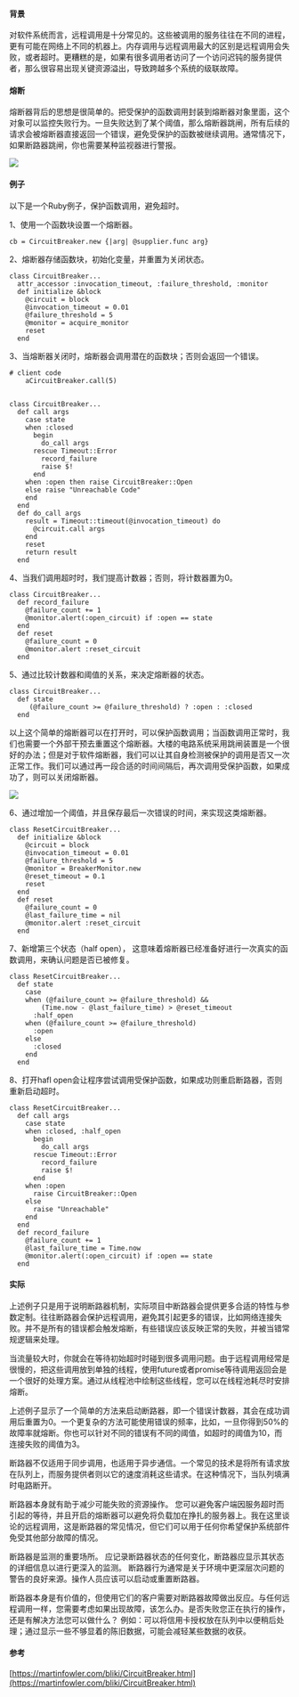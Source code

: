 #### 背景

对软件系统而言，远程调用是十分常见的。这些被调用的服务往往在不同的进程，更有可能在网络上不同的机器上。内存调用与远程调用最大的区别是远程调用会失败，或者超时。更糟糕的是，如果有很多调用者访问了一个访问迟钝的服务提供者，那么很容易出现关键资源溢出，导致跨越多个系统的级联故障。

#### 熔断

熔断器背后的思想是很简单的。把受保护的函数调用封装到熔断器对象里面，这个对象可以监控失败行为。一旦失败达到了某个阈值，那么熔断器跳闸，所有后续的请求会被熔断器直接返回一个错误，避免受保护的函数被继续调用。通常情况下，如果断路器跳闸，你也需要某种监视器进行警报。

![](https://martinfowler.com/bliki/images/circuitBreaker/sketch.png)

#### 例子

以下是一个Ruby例子，保护函数调用，避免超时。

1、使用一个函数块设置一个熔断器。

```
cb = CircuitBreaker.new {|arg| @supplier.func arg}
```

2、熔断器存储函数块，初始化变量，并重置为关闭状态。

```
class CircuitBreaker...
  attr_accessor :invocation_timeout, :failure_threshold, :monitor
  def initialize &block
    @circuit = block
    @invocation_timeout = 0.01
    @failure_threshold = 5
    @monitor = acquire_monitor
    reset
  end
```

3、当熔断器关闭时，熔断器会调用潜在的函数块；否则会返回一个错误。

```
# client code
    aCircuitBreaker.call(5)


class CircuitBreaker...
  def call args
    case state
    when :closed
      begin
        do_call args
      rescue Timeout::Error
        record_failure
        raise $!
      end
    when :open then raise CircuitBreaker::Open
    else raise "Unreachable Code"
    end
  end
  def do_call args
    result = Timeout::timeout(@invocation_timeout) do
      @circuit.call args
    end
    reset
    return result
  end
```

4、当我们调用超时时，我们提高计数器；否则，将计数器置为0。

```
class CircuitBreaker...
  def record_failure
    @failure_count += 1
    @monitor.alert(:open_circuit) if :open == state
  end
  def reset
    @failure_count = 0
    @monitor.alert :reset_circuit
  end
```

5、通过比较计数器和阈值的关系，来决定熔断器的状态。

```
class CircuitBreaker...
  def state
     (@failure_count >= @failure_threshold) ? :open : :closed
  end
```

以上这个简单的熔断器可以在打开时，可以保护函数调用；当函数调用正常时，我们也需要一个外部干预去重置这个熔断器。大楼的电路系统采用跳闸装置是一个很好的办法；但是对于软件熔断器，我们可以让其自身检测被保护的调用是否又一次正常工作。我们可以通过再一段合适的时间间隔后，再次调用受保护函数，如果成功了，则可以关闭熔断器。

![](https://martinfowler.com/bliki/images/circuitBreaker/state.png)

6、通过增加一个阈值，并且保存最后一次错误的时间，来实现这类熔断器。

```
class ResetCircuitBreaker...
  def initialize &block
    @circuit = block
    @invocation_timeout = 0.01
    @failure_threshold = 5
    @monitor = BreakerMonitor.new
    @reset_timeout = 0.1
    reset
  end
  def reset
    @failure_count = 0
    @last_failure_time = nil
    @monitor.alert :reset_circuit
  end
```

7、新增第三个状态（half open）， 这意味着熔断器已经准备好进行一次真实的函数调用，来确认问题是否已被修复。

```
class ResetCircuitBreaker...
  def state
    case
    when (@failure_count >= @failure_threshold) && 
        (Time.now - @last_failure_time) > @reset_timeout
      :half_open
    when (@failure_count >= @failure_threshold)
      :open
    else
      :closed
    end
  end
```

8、打开hafl open会让程序尝试调用受保护函数，如果成功则重启断路器，否则重新启动超时。

```
class ResetCircuitBreaker...
  def call args
    case state
    when :closed, :half_open
      begin
        do_call args
      rescue Timeout::Error
        record_failure
        raise $!
      end
    when :open
      raise CircuitBreaker::Open
    else
      raise "Unreachable"
    end
  end
  def record_failure
    @failure_count += 1
    @last_failure_time = Time.now
    @monitor.alert(:open_circuit) if :open == state
  end
```

#### 实际

上述例子只是用于说明断路器机制，实际项目中断路器会提供更多合适的特性与参数定制。往往断路器会保护远程调用，避免其引起更多的错误，比如网络连接失败。并不是所有的错误都会触发熔断，有些错误应该反映正常的失败，并被当错常规逻辑来处理。

当流量较大时，你就会在等待初始超时时碰到很多调用问题。由于远程调用经常是很慢的，把这些调用放到单独的线程，使用future或者promise等待调用返回会是一个很好的处理方案。通过从线程池中绘制这些线程，您可以在线程池耗尽时安排熔断。

上述例子显示了一个简单的方法来启动断路器，即一个错误计数器，其会在成功调用后重置为0。一个更复杂的方法可能使用错误的频率，比如，一旦你得到50%的故障率就熔断。你也可以针对不同的错误有不同的阈值，如超时的阈值为10，而连接失败的阈值为3。

断路器不仅适用于同步调用，也适用于异步通信。一个常见的技术是将所有请求放在队列上，而服务提供者则以它的速度消耗这些请求。在这种情况下，当队列填满时电路断开。

断路器本身就有助于减少可能失败的资源操作。 您可以避免客户端因服务超时而引起的等待，并且开启的熔断器可以避免将负载加在挣扎的服务器上。我在这里谈论的远程调用，这是断路器的常见情况，但它们可以用于任何你希望保护系统部件免受其他部分故障的情况。

断路器是监测的重要场所。 应记录断路器状态的任何变化，断路器应显示其状态的详细信息以进行更深入的监测。断路器行为通常是关于环境中更深层次问题的警告的良好来源。操作人员应该可以启动或重置断路器。

断路器本身是有价值的，但使用它们的客户需要对断路器故障做出反应。与任何远程调用一样，您需要考虑如果出现故障，该怎么办。是否失败您正在执行的操作，还是有解决方法您可以做什么？ 例如：可以将信用卡授权放在队列中以便稍后处理；通过显示一些不够显着的陈旧数据，可能会减轻某些数据的收获。

#### 参考

[https://martinfowler.com/bliki/CircuitBreaker.html](https://martinfowler.com/bliki/CircuitBreaker.html)

